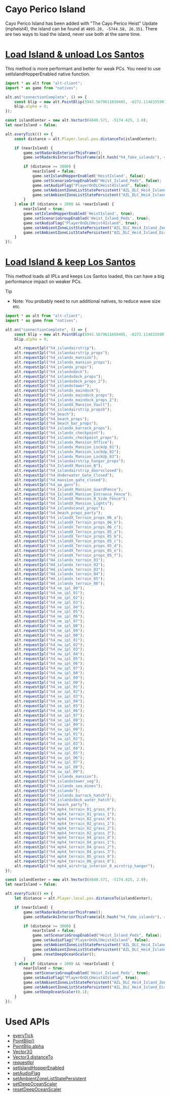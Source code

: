 # Cayo Perico Island
Cayo Perico Island has been added with "The Cayo Perico Heist" Update (mpheist4), the island can be found at `4895.28, -5744.58, 26.351`. There are two ways to load the island, never use both at the same time.

# [Load Island & unload Los Santos](#tab/tabid-1)
This method is more performant and better for weak PCs. You need to use setIslandHopperEnabled native function.
```js
import * as alt from "alt-client";
import * as game from "natives";

alt.on("connectionComplete", () => {
    const blip = new alt.PointBlip(5943.5679611650485, -6272.114833599767, 2);
    blip.alpha = 0;
});

const islandCenter = new alt.Vector3(4840.571, -5174.425, 2.0);
let nearIsland = false;

alt.everyTick(() => {
    const distance = alt.Player.local.pos.distanceTo(islandCenter);

    if (nearIsland) {
        game.setRadarAsExteriorThisFrame();
        game.setRadarAsInteriorThisFrame(alt.hash("h4_fake_islandx"), 4700.0, -5145.0, 0, 0);

        if (distance >= 3000) {
            nearIsland = false;
            game.setIslandHopperEnabled('HeistIsland', false);
            game.setScenarioGroupEnabled("Heist_Island_Peds", false);
            game.setAudioFlag("PlayerOnDLCHeist4Island", false);
            game.setAmbientZoneListStatePersistent("AZL_DLC_Hei4_Island_Zones", false, false);
            game.setAmbientZoneListStatePersistent("AZL_DLC_Hei4_Island_Disabled_Zones", false, false);
        }
    } else if (distance < 2000 && !nearIsland) {
        nearIsland = true;
        game.setIslandHopperEnabled('HeistIsland', true);
        game.setScenarioGroupEnabled('Heist_Island_Peds', true);
        game.setAudioFlag("PlayerOnDLCHeist4Island", true);
        game.setAmbientZoneListStatePersistent("AZL_DLC_Hei4_Island_Zones", true, true);
        game.setAmbientZoneListStatePersistent("AZL_DLC_Hei4_Island_Disabled_Zones", false, true);
    }
});
```

# [Load Island & keep Los Santos](#tab/tabid-2)
This method loads all IPLs and keeps Los Santos loaded, this can have a big performance impact on weaker PCs.

> [!TIP]
> - Note: You probably need to run additional natives, to reduce wave size etc.

```js
import * as alt from "alt-client";
import * as game from "natives";

alt.on("connectionComplete", () => {
    const blip = new alt.PointBlip(5943.5679611650485, -6272.114833599767, 2);
    blip.alpha = 0;

    alt.requestIpl("h4_islandairstrip");
    alt.requestIpl("h4_islandairstrip_props");
    alt.requestIpl("h4_islandx_mansion");
    alt.requestIpl("h4_islandx_mansion_props");
    alt.requestIpl("h4_islandx_props");
    alt.requestIpl("h4_islandxdock");
    alt.requestIpl("h4_islandxdock_props");
    alt.requestIpl("h4_islandxdock_props_2");
    alt.requestIpl("h4_islandxtower");
    alt.requestIpl("h4_islandx_maindock");
    alt.requestIpl("h4_islandx_maindock_props");
    alt.requestIpl("h4_islandx_maindock_props_2");
    alt.requestIpl("h4_IslandX_Mansion_Vault");
    alt.requestIpl("h4_islandairstrip_propsb");
    alt.requestIpl("h4_beach");
    alt.requestIpl("h4_beach_props");
    alt.requestIpl("h4_beach_bar_props");
    alt.requestIpl("h4_islandx_barrack_props");
    alt.requestIpl("h4_islandx_checkpoint");
    alt.requestIpl("h4_islandx_checkpoint_props");
    alt.requestIpl("h4_islandx_Mansion_Office");
    alt.requestIpl("h4_islandx_Mansion_LockUp_01");
    alt.requestIpl("h4_islandx_Mansion_LockUp_02");
    alt.requestIpl("h4_islandx_Mansion_LockUp_03");
    alt.requestIpl("h4_islandairstrip_hangar_props");
    alt.requestIpl("h4_IslandX_Mansion_B");
    alt.requestIpl("h4_islandairstrip_doorsclosed");
    alt.requestIpl("h4_Underwater_Gate_Closed");
    alt.requestIpl("h4_mansion_gate_closed");
    alt.requestIpl("h4_aa_guns");
    alt.requestIpl("h4_IslandX_Mansion_GuardFence");
    alt.requestIpl("h4_IslandX_Mansion_Entrance_Fence");
    alt.requestIpl("h4_IslandX_Mansion_B_Side_Fence");
    alt.requestIpl("h4_IslandX_Mansion_Lights");
    alt.requestIpl("h4_islandxcanal_props");
    alt.requestIpl("h4_beach_props_party");
    alt.requestIpl("h4_islandX_Terrain_props_06_a");
    alt.requestIpl("h4_islandX_Terrain_props_06_b");
    alt.requestIpl("h4_islandX_Terrain_props_06_c");
    alt.requestIpl("h4_islandX_Terrain_props_05_a");
    alt.requestIpl("h4_islandX_Terrain_props_05_b");
    alt.requestIpl("h4_islandX_Terrain_props_05_c");
    alt.requestIpl("h4_islandX_Terrain_props_05_d");
    alt.requestIpl("h4_islandX_Terrain_props_05_e");
    alt.requestIpl("h4_islandX_Terrain_props_05_f");
    alt.requestIpl("H4_islandx_terrain_01");
    alt.requestIpl("H4_islandx_terrain_02");
    alt.requestIpl("H4_islandx_terrain_03");
    alt.requestIpl("H4_islandx_terrain_04");
    alt.requestIpl("H4_islandx_terrain_05");
    alt.requestIpl("H4_islandx_terrain_06");
    alt.requestIpl("h4_ne_ipl_00");
    alt.requestIpl("h4_ne_ipl_01");
    alt.requestIpl("h4_ne_ipl_02");
    alt.requestIpl("h4_ne_ipl_03");
    alt.requestIpl("h4_ne_ipl_04");
    alt.requestIpl("h4_ne_ipl_05");
    alt.requestIpl("h4_ne_ipl_06");
    alt.requestIpl("h4_ne_ipl_07");
    alt.requestIpl("h4_ne_ipl_08");
    alt.requestIpl("h4_ne_ipl_09");
    alt.requestIpl("h4_nw_ipl_00");
    alt.requestIpl("h4_nw_ipl_01");
    alt.requestIpl("h4_nw_ipl_02");
    alt.requestIpl("h4_nw_ipl_03");
    alt.requestIpl("h4_nw_ipl_04");
    alt.requestIpl("h4_nw_ipl_05");
    alt.requestIpl("h4_nw_ipl_06");
    alt.requestIpl("h4_nw_ipl_07");
    alt.requestIpl("h4_nw_ipl_08");
    alt.requestIpl("h4_nw_ipl_09");
    alt.requestIpl("h4_se_ipl_00");
    alt.requestIpl("h4_se_ipl_01");
    alt.requestIpl("h4_se_ipl_02");
    alt.requestIpl("h4_se_ipl_03");
    alt.requestIpl("h4_se_ipl_04");
    alt.requestIpl("h4_se_ipl_05");
    alt.requestIpl("h4_se_ipl_06");
    alt.requestIpl("h4_se_ipl_07");
    alt.requestIpl("h4_se_ipl_08");
    alt.requestIpl("h4_se_ipl_09");
    alt.requestIpl("h4_sw_ipl_00");
    alt.requestIpl("h4_sw_ipl_01");
    alt.requestIpl("h4_sw_ipl_02");
    alt.requestIpl("h4_sw_ipl_03");
    alt.requestIpl("h4_sw_ipl_04");
    alt.requestIpl("h4_sw_ipl_05");
    alt.requestIpl("h4_sw_ipl_06");
    alt.requestIpl("h4_sw_ipl_07");
    alt.requestIpl("h4_sw_ipl_08");
    alt.requestIpl("h4_sw_ipl_09");
    alt.requestIpl("h4_islandx_mansion");
    alt.requestIpl("h4_islandxtower_veg");
    alt.requestIpl("h4_islandx_sea_mines");
    alt.requestIpl("h4_islandx");
    alt.requestIpl("h4_islandx_barrack_hatch");
    alt.requestIpl("h4_islandxdock_water_hatch");
    alt.requestIpl("h4_beach_party");
    alt.requestIpl("h4_mph4_terrain_01_grass_0");
    alt.requestIpl("h4_mph4_terrain_01_grass_1");
    alt.requestIpl("h4_mph4_terrain_02_grass_0");
    alt.requestIpl("h4_mph4_terrain_02_grass_1");
    alt.requestIpl("h4_mph4_terrain_02_grass_2");
    alt.requestIpl("h4_mph4_terrain_02_grass_3");
    alt.requestIpl("h4_mph4_terrain_04_grass_0");
    alt.requestIpl("h4_mph4_terrain_04_grass_1");
    alt.requestIpl("h4_mph4_terrain_04_grass_2");
    alt.requestIpl("h4_mph4_terrain_04_grass_3");
    alt.requestIpl("h4_mph4_terrain_05_grass_0");
    alt.requestIpl("h4_mph4_terrain_06_grass_0");
    alt.requestIpl("h4_mph4_airstrip_interior_0_airstrip_hanger");
});

const islandCenter = new alt.Vector3(4840.571, -5174.425, 2.0);
let nearIsland = false;

alt.everyTick(() => {
    let distance = alt.Player.local.pos.distanceTo(islandCenter);

    if (nearIsland) {
        game.setRadarAsExteriorThisFrame();
        game.setRadarAsInteriorThisFrame(alt.hash("h4_fake_islandx"), 4700.0, -5145.0, 0, 0);

        if (distance >= 3000) {
            nearIsland = false;
            game.setScenarioGroupEnabled("Heist_Island_Peds", false);
            game.setAudioFlag("PlayerOnDLCHeist4Island", false);
            game.setAmbientZoneListStatePersistent("AZL_DLC_Hei4_Island_Zones", false, false);
            game.setAmbientZoneListStatePersistent("AZL_DLC_Hei4_Island_Disabled_Zones", false, false);
            game.resetDeepOceanScaler();
        }
    } else if (distance < 3000 && !nearIsland) {
        nearIsland = true;
        game.setScenarioGroupEnabled('Heist_Island_Peds', true);
        game.setAudioFlag("PlayerOnDLCHeist4Island", true);
        game.setAmbientZoneListStatePersistent("AZL_DLC_Hei4_Island_Zones", true, true);
        game.setAmbientZoneListStatePersistent("AZL_DLC_Hei4_Island_Disabled_Zones", false, true);
        game.setDeepOceanScaler(0.1);
    }
});
```

# Used APIs
- [everyTick](https://docs.altv.mp/js/api/alt-client.html#_altmp_altv_types_alt_client_everyTick)
- [PointBlip()](https://docs.altv.mp/js/api/alt-client.PointBlip.html)
- [PointBlip.alpha](https://docs.altv.mp/js/api/alt-client.Blip.html#_altmp_altv_types_alt_client_Blip_alpha)
- [Vector3()](https://docs.altv.mp/js/api/alt-client.Vector3.html#_altmp_altv_types_alt_client_Vector3_constructor)
- [Vector3.distanceTo](https://docs.altv.mp/js/api/alt-client.Vector3.html#_altmp_altv_types_alt_client_Vector3_distanceTo)
- [requestIpl](https://docs.altv.mp/js/api/alt-client.html#_altmp_altv_types_alt_client_requestIpl)
- [setIslandHopperEnabled](https://natives.altv.mp/#/0x9A9D1BA639675CF1)
- [setAudioFlag](https://natives.altv.mp/#/0xB9EFD5C25018725A)
- [setAmbientZoneListStatePersistent](https://natives.altv.mp/#/0xF3638DAE8C4045E1)
- [setDeepOceanScaler](https://natives.altv.mp/#/0xB96B00E976BE977F)
- [resetDeepOceanScaler](https://natives.altv.mp/#/0x5E5E99285AE812DB)